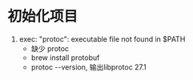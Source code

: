 # 初始化项目

1. exec: "protoc": executable file not found in $PATH
    - 缺少 protoc
    - brew install protobuf
    - protoc --version, 输出libprotoc 27.1